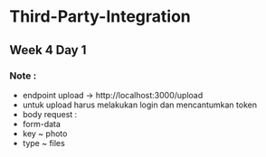 # Third-Party-Integration
## Week 4 Day 1
### Note :
 - endpoint upload -> http://localhost:3000/upload
 - untuk upload harus melakukan login dan mencantumkan token
 - body request :
  - form-data
  - key ~ photo
  - type ~ files